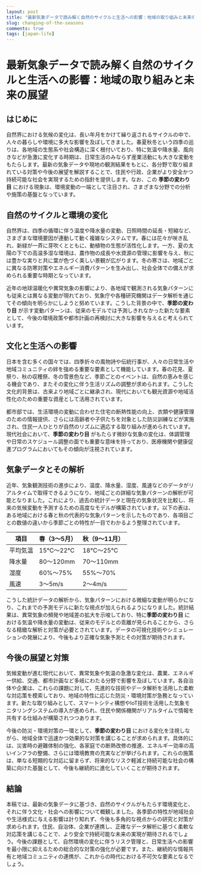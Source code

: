 ```yaml
---
layout: post
title: "最新気象データで読み解く自然のサイクルと生活への影響：地域の取り組みと未来の展望"
slug: changing-of-the-seasons
comments: true
tags: [japan-life]
---
```


# 最新気象データで読み解く自然のサイクルと生活への影響：地域の取り組みと未来の展望

## はじめに
自然界における気候の変化は、長い年月をかけて繰り返されるサイクルの中で、人々の暮らしや環境に多大な影響を及ぼしてきました。春夏秋冬という四季の巡りは、各地域の生態系や社会構造に深く根付いており、特に気温や降水量、風向きなどが急激に変化する時期は、日常生活のみならず産業活動にも大きな変動をもたらします。最新の気象データや現地の観測結果をもとに、各分野で取り組まれている対策や今後の展望を解説することで、住民や行政、企業がより安全かつ持続可能な社会を実現するための指針を提供します。なお、この **季節の変わり目** における現象は、環境変動の一端として注目され、さまざまな分野での分析や施策の基盤となっています。

<script async src="https://pagead2.googlesyndication.com/pagead/js/adsbygoogle.js?client=ca-pub-7886659064712565"
     crossorigin="anonymous"></script>
<!-- 광고2 -->
<ins class="adsbygoogle"
     style="display:block"
     data-ad-client="ca-pub-7886659064712565"
     data-ad-slot="1101493367"
     data-ad-format="auto"
     data-full-width-responsive="true"></ins>
<script>
     (adsbygoogle = window.adsbygoogle || []).push({});
</script>

## 自然のサイクルと環境の変化
自然界は、四季の循環に伴う温度や降水量の変動、日照時間の延長・短縮など、さまざまな環境要因が連動して動く複雑なシステムです。春には花々が咲き乱れ、新緑が一斉に芽吹くとともに、動植物の生態が活性化します。一方、夏の太陽の下での高温多湿な環境は、農作物の成長や水資源の管理に影響を与え、秋には豊かな実りと共に葉が色づく美しい景観が広がります。冬の寒さは、地域ごとに異なる防寒対策やエネルギー消費パターンを生み出し、社会全体での備えが求められる重要な時期となっています。

近年の地球温暖化や異常気象の影響により、各地域で観測される気象パターンにも従来とは異なる変動が現れており、気象庁や各種研究機関はデータ解析を通じてその傾向を明らかにしようと努めています。こうした背景の中で、**季節の変わり目** が示す変動パターンは、従来のモデルでは予測しきれなかった新たな要素として、今後の環境政策や都市計画の再検討に大きな影響を与えると考えられています。

## 文化と生活への影響
日本を含む多くの国々では、四季折々の風物詩や伝統行事が、人々の日常生活や地域コミュニティの絆を強める重要な要素として機能しています。春の花見、夏祭り、秋の収穫祭、冬の雪景色など、季節ごとのイベントは、自然の恵みを感じる機会であり、またその変化に伴う生活リズムの調整が求められます。こうした文化的背景は、古来より地域ごとに継承され、現代においても観光資源や地域活性化のための重要な資産として活用されています。

<script async src="https://pagead2.googlesyndication.com/pagead/js/adsbygoogle.js?client=ca-pub-7886659064712565"
     crossorigin="anonymous"></script>
<!-- 광고2 -->
<ins class="adsbygoogle"
     style="display:block"
     data-ad-client="ca-pub-7886659064712565"
     data-ad-slot="1101493367"
     data-ad-format="auto"
     data-full-width-responsive="true"></ins>
<script>
     (adsbygoogle = window.adsbygoogle || []).push({});
</script>

都市部では、生活環境の変動に合わせた住宅の断熱性能の向上、衣類や健康管理のための情報提供、さらには高齢者や子供たちを対象とした防災訓練などが実施され、住民一人ひとりが自然のリズムに適応する取り組みが進められています。現代社会において、**季節の変わり目** がもたらす微妙な気象の変化は、体調管理や日常のスケジュール調整の面でも重要な意味を持っており、医療機関や健康促進プログラムにおいてもその傾向が注視されています。

## 気象データとその解析
近年、気象観測技術の進歩により、温度、降水量、湿度、風速などのデータがリアルタイムで取得できるようになり、地域ごとの詳細な気象パターンの解析が可能となりました。これにより、過去の統計データと現在の気象状況を比較し、将来の気候変動を予測するための高度なモデルが構築されています。以下の表は、ある地域における春と秋の代表的な気象パターンを示したものであり、各項目ごとの数値の違いから季節ごとの特性が一目でわかるよう整理されています。

| 項目       | 春（3～5月）   | 秋（9～11月）   |
|------------|----------------|-----------------|
| 平均気温   | 15℃～22℃      | 18℃～25℃       |
| 降水量     | 80～120mm      | 70～110mm       |
| 湿度       | 60%～75%       | 55%～70%        |
| 風速       | 3～5m/s        | 2～4m/s         |

こうした統計データの解析から、気象パターンにおける微細な変動が明らかになり、これまでの予測モデルに新たな視点が加えられるようになりました。統計結果は、異常気象の頻発や地域差の拡大を示唆しており、特に**季節の変わり目** における気温や降水量の変動は、従来のモデルとの乖離が見られることから、さらなる精緻な解析と対策が必要とされています。データの可視化技術やシミュレーションの発展により、今後もより正確な気象予測とその対策が期待されます。

<script async src="https://pagead2.googlesyndication.com/pagead/js/adsbygoogle.js?client=ca-pub-7886659064712565"
     crossorigin="anonymous"></script>
<!-- 광고2 -->
<ins class="adsbygoogle"
     style="display:block"
     data-ad-client="ca-pub-7886659064712565"
     data-ad-slot="1101493367"
     data-ad-format="auto"
     data-full-width-responsive="true"></ins>
<script>
     (adsbygoogle = window.adsbygoogle || []).push({});
</script>

## 今後の展望と対策
気候変動が進む現代において、異常気象や気温の急激な変化は、農業、エネルギー供給、交通、都市計画など多岐にわたる分野で影響を及ぼしています。各自治体や企業は、これらの課題に対して、先進的な技術やデータ解析を活用した柔軟な対応策を模索しており、地域の特性に応じた防災・環境対策が急務となっています。新たな取り組みとして、スマートシティ構想やIoT技術を活用した気象モニタリングシステムの導入が進められ、住民や関係機関がリアルタイムで情報を共有する仕組みが構築されつつあります。

今後の防災・環境対策の一環として、**季節の変わり目** における変化を注視しながら、地域全体で迅速かつ効果的な対策を講じることが求められます。具体的には、災害時の避難体制の強化、各家庭での断熱改修の推進、エネルギー効率の高いインフラの整備、さらには環境教育の充実などが挙げられます。これらの施策は、単なる短期的な対応に留まらず、将来的なリスク軽減と持続可能な社会の構築に向けた基盤として、今後も継続的に進化していくことが期待されます。

## 結論
本稿では、最新の気象データに基づき、自然のサイクルがもたらす環境変化と、それに伴う文化・社会への影響について概観しました。各季節の特性が地域社会や生活様式に与える影響は計り知れず、今後も多角的な視点からの研究と対策が求められます。住民、自治体、企業が連携し、正確なデータ解析に基づく柔軟な対応策を講じることで、より安全で持続可能な未来の実現が期待されるでしょう。今後の課題として、自然環境の変化に伴うリスク管理と、日常生活への影響を最小限に抑えるための総合的な対策の強化が必要です。また、継続的な情報共有と地域コミュニティの連携が、これからの時代における不可欠な要素となるでしょう。

<script async src="https://pagead2.googlesyndication.com/pagead/js/adsbygoogle.js?client=ca-pub-7886659064712565"
     crossorigin="anonymous"></script>
<!-- 광고2 -->
<ins class="adsbygoogle"
     style="display:block"
     data-ad-client="ca-pub-7886659064712565"
     data-ad-slot="1101493367"
     data-ad-format="auto"
     data-full-width-responsive="true"></ins>
<script>
     (adsbygoogle = window.adsbygoogle || []).push({});
</script>